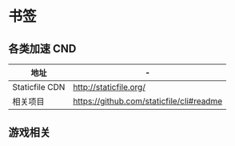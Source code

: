 # 书签

## 各类加速 CND

| 地址           | -                                          |
| -------------- | ------------------------------------------ |
| Staticfile CDN | <http://staticfile.org/>                   |
| 相关项目       | <https://github.com/staticfile/cli#readme> |

## 游戏相关
